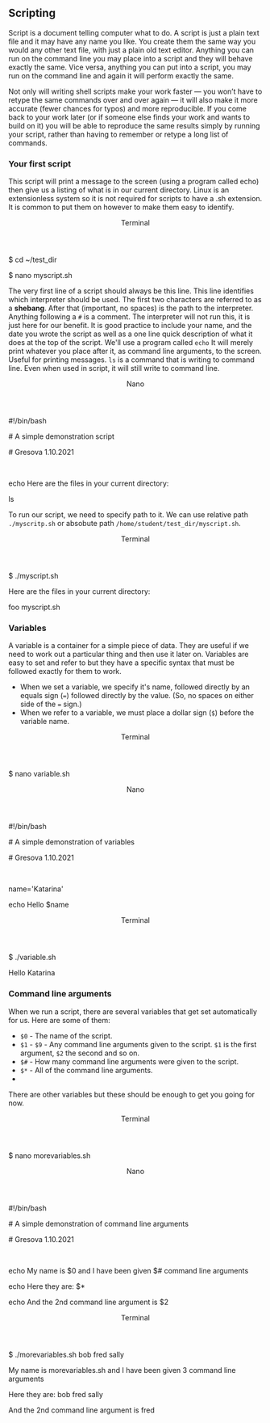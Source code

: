 ## Scripting

Script is a document telling computer what to do. 
A script is just a plain text file and it may have any name you like. You create them the same way you would any other text file, with just a plain old text editor.
Anything you can run on the command line you may place into a script and they will behave exactly the same. 
Vice versa, anything you can put into a script, you may run on the command line and again it will perform exactly the same.

Not only will writing shell scripts make your work faster — you won’t have to retype the same commands over and over again — it will also make it more accurate (fewer chances for typos) and more reproducible. If you come back to your work later (or if someone else finds your work and wants to build on it) you will be able to reproduce the same results simply by running your script, rather than having to remember or retype a long list of commands.

### Your first script

This script will print a message to the screen (using a program called echo) then give us a listing of what is in our current directory.
Linux is an extensionless system so it is not required for scripts to have a .sh extension. It is common to put them on however to make them easy to identify.

<div class="console">
  <header>
    <p>Terminal</p>
  </header>
  <div class="consolebody">
    <p>$ cd ~/test_dir</p>
    <p>$ nano myscript.sh</p>
  </div>
</div> 

The very first line of a script should always be this line. This line identifies which interpreter should be used. The first two characters are referred to as a **shebang**. After that (important, no spaces) is the path to the interpreter.
Anything following a `#` is a comment. The interpreter will not run this, it is just here for our benefit. It is good practice to include your name, and the date you wrote the script as well as a one line quick description of what it does at the top of the script.
We'll use a program called `echo` It will merely print whatever you place after it, as command line arguments, to the screen. Useful for printing messages.
`ls` is a command that is writing to command line. Even when used in script, it will still write to command line.

<div class="console">
  <header>
    <p>Nano</p>
  </header>
  <div class="consolebody">
    <p>#!/bin/bash</p>
    <p># A simple demonstration script</p>
    <p># Gresova 1.10.2021</p>
    <p>&emsp;</p>
    <p>echo Here are the files in your current directory:</p>
    <p>ls</p>
  </div>
</div> 

To run our script, we need to specify path to it. We can use relative path `./myscritp.sh` or absobute path `/home/student/test_dir/myscript.sh`.
  
<div class="console">
  <header>
    <p>Terminal</p>
  </header>
  <div class="consolebody">
    <p>$ ./myscript.sh</p>
    <p>Here are the files in your current directory:</p>
    <p>foo myscript.sh</p>
  </div>
</div>
 
### Variables

A variable is a container for a simple piece of data. They are useful if we need to work out a particular thing and then use it later on. Variables are easy to set and refer to but they have a specific syntax that must be followed exactly for them to work.

- When we set a variable, we specify it's name, followed directly by an equals sign (`=`) followed directly by the value. (So, no spaces on either side of the `=` sign.)
- When we refer to a variable, we must place a dollar sign (`$`) before the variable name.

<div class="console">
  <header>
    <p>Terminal</p>
  </header>
  <div class="consolebody">
    <p>$ nano variable.sh</p>
  </div>
</div> 

<div class="console">
  <header>
    <p>Nano</p>
  </header>
  <div class="consolebody">
    <p>#!/bin/bash</p>
    <p># A simple demonstration of variables</p>
    <p># Gresova 1.10.2021</p>
    <p>&emsp;</p>
    <p>name='Katarina'</p>
    <p>echo Hello $name</p>
  </div>
</div> 

<div class="console">
  <header>
    <p>Terminal</p>
  </header>
  <div class="consolebody">
    <p>$ ./variable.sh</p>
    <p>Hello Katarina</p>
  </div>
</div>

### Command line arguments

When we run a script, there are several variables that get set automatically for us. Here are some of them:

- `$0` - The name of the script.
- `$1` - `$9` - Any command line arguments given to the script. `$1` is the first argument, `$2` the second and so on.
- `$#` - How many command line arguments were given to the script.
- `$*` - All of the command line arguments.
- 
There are other variables but these should be enough to get you going for now.


<div class="console">
  <header>
    <p>Terminal</p>
  </header>
  <div class="consolebody">
    <p>$ nano morevariables.sh</p>
  </div>
</div> 


<div class="console">
  <header>
    <p>Nano</p>
  </header>
  <div class="consolebody">
    <p>#!/bin/bash</p>
    <p># A simple demonstration of command line arguments</p>
    <p># Gresova 1.10.2021</p>
    <p>&emsp;</p>
    <p>echo My name is $0 and I have been given $# command line arguments</p>
    <p>echo Here they are: $*</p>
    <p>echo And the 2nd command line argument is $2</p>
  </div>
</div> 

<div class="console">
  <header>
    <p>Terminal</p>
  </header>
  <div class="consolebody">
    <p>$ ./morevariables.sh bob fred sally</p>
    <p>My name is morevariables.sh and I have been given 3 command line arguments</p>
    <p>Here they are: bob fred sally</p>
    <p>And the 2nd command line argument is fred</p>
  </div>
</div>

